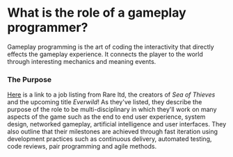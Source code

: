 # What is the role of a gameplay programmer?

Gameplay programming is the art of coding the interactivity that directly effects the gameplay experience. It connects the player to the world through interesting mechanics
and meaning events. 

### The Purpose

[Here](https://www.rare.co.uk/careers/gameplay-programmer) is a link to a job listing from Rare ltd, the creators of _Sea of Thieves_ and the upcoming title _Everwild_!
As they've listed, they describe the purpose of the role to be multi-disciplinary in which they'll work on many aspects of the game such as the end to end user experience, system design, networked gameplay, artificial intelligence and user interfaces. They also outline that their milestones are achieved through fast iteration using development practices such as continuous delivery, automated testing, code reviews, pair programming and agile methods. 
